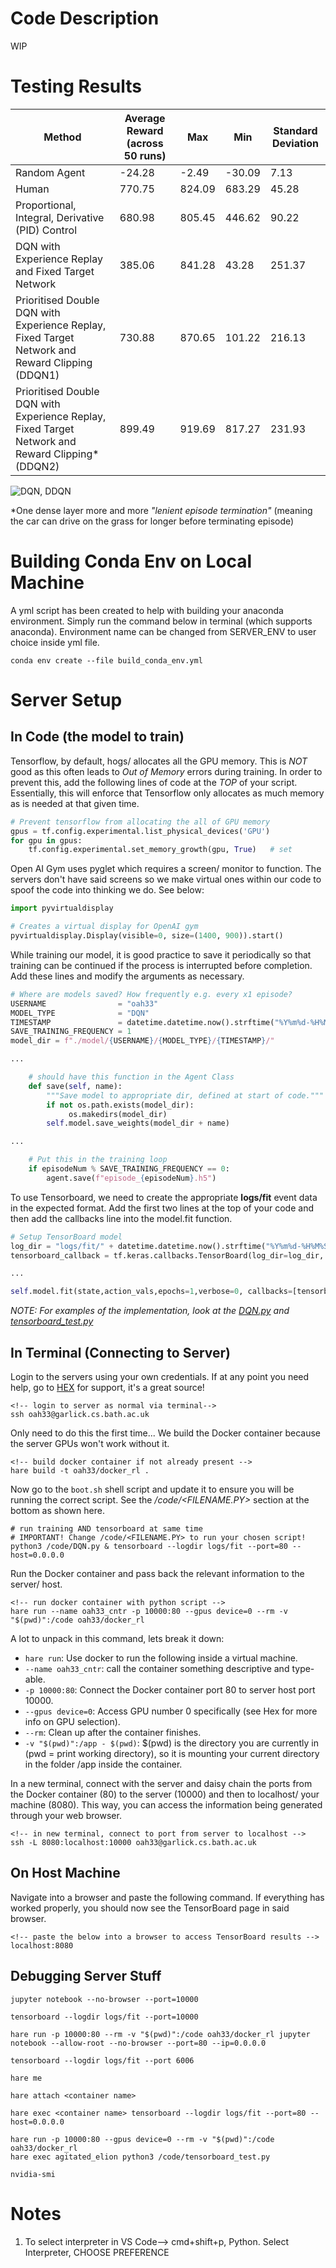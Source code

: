 # Code Description
WIP

# Testing Results
| Method                                                                                            | Average Reward (across 50 runs) | Max  | Min  | Standard Deviation |
|---------------------------------------------------------------------------------------------------|---------------------------------|------|------|--------------------|
| Random Agent                                                                                      |             -24.28              | -2.49|-30.09|        7.13        | 
| Human                                                                                             |             770.75              |824.09|683.29|       45.28        | 
| Proportional, Integral, Derivative (PID) Control                                                  |             680.98              |805.45|446.62|       90.22        | 
| DQN with Experience Replay and Fixed Target Network                                               |             385.06              |841.28| 43.28|       251.37       | 
| Prioritised Double DQN with Experience Replay, Fixed Target Network and Reward Clipping (DDQN1)   |             730.88              |870.65|101.22|       216.13       | 
| Prioritised Double DQN with Experience Replay, Fixed Target Network and Reward Clipping* (DDQN2)  |             899.49              |919.69|817.27|       231.93       | 

![DQN, DDQN](/imgs/ddqn_results.png "Discrete Action Space RL Approaches")


*One dense layer more and more _"lenient episode termination"_ (meaning the car can drive on the grass for longer before terminating episode)


# Building Conda Env on Local Machine
A yml script has been created to help with building your anaconda environment. Simply run the command below in terminal (which supports anaconda). Environment name can be changed from SERVER_ENV to user choice inside yml file.
```shell
conda env create --file build_conda_env.yml
```

# Server Setup

## In Code (the model to train)
Tensorflow, by default, hogs/ allocates all the GPU memory. This is *NOT* good as this often leads to *Out of Memory* errors during training. In order to prevent this, add the following lines of code at the *TOP* of your script. Essentially, this will enforce that Tensorflow only allocates as much memory as is needed at that given time.
```python
# Prevent tensorflow from allocating the all of GPU memory
gpus = tf.config.experimental.list_physical_devices('GPU')
for gpu in gpus:
    tf.config.experimental.set_memory_growth(gpu, True)   # set 
```

Open AI Gym uses pyglet which requires a screen/ monitor to function. The servers don't have said screens so we make virtual ones within our code to spoof the code into thinking we do. See below:
```python
import pyvirtualdisplay

# Creates a virtual display for OpenAI gym
pyvirtualdisplay.Display(visible=0, size=(1400, 900)).start()
```

While training our model, it is good practice to save it periodically so that training can be continued if the process is interrupted before completion. Add these lines and modify the arguments as necessary.
```python
# Where are models saved? How frequently e.g. every x1 episode?
USERNAME                = "oah33"
MODEL_TYPE              = "DQN"
TIMESTAMP               = datetime.datetime.now().strftime("%Y%m%d-%H%M%S")
SAVE_TRAINING_FREQUENCY = 1
model_dir = f"./model/{USERNAME}/{MODEL_TYPE}/{TIMESTAMP}/"

...

    # should have this function in the Agent Class
    def save(self, name):
        """Save model to appropriate dir, defined at start of code."""
        if not os.path.exists(model_dir):
             os.makedirs(model_dir)
        self.model.save_weights(model_dir + name)

...

    # Put this in the training loop
    if episodeNum % SAVE_TRAINING_FREQUENCY == 0:
        agent.save(f"episode_{episodeNum}.h5")
```

To use Tensorboard, we need to create the appropriate **logs/fit** event data in the expected format. Add the first two lines at the top of your code and then add the callbacks line into the model.fit function.
```python
# Setup TensorBoard model
log_dir = "logs/fit/" + datetime.datetime.now().strftime("%Y%m%d-%H%M%S")
tensorboard_callback = tf.keras.callbacks.TensorBoard(log_dir=log_dir, histogram_freq=1)

...

self.model.fit(state,action_vals,epochs=1,verbose=0, callbacks=[tensorboard_callback])  # note TensorBoard callback!
```

*NOTE: For examples of the implementation, look at the [DQN.py](DQN.py) and [tensorboard_test.py](tensorboard_test.py)*

## In Terminal (Connecting to Server)
Login to the servers using your own credentials. If at any point you need help, go to [HEX](https://hex.cs.bath.ac.uk/) for support, it's a great source!
```text
<!-- login to server as normal via terminal-->
ssh oah33@garlick.cs.bath.ac.uk
```

Only need to do this the first time... We build the Docker container because the server GPUs won't work without it.
```text
<!-- build docker container if not already present -->
hare build -t oah33/docker_rl .
```

Now go to the ```boot.sh``` shell script and update it to ensure you will be running the correct script. See the */code/<FILENAME.PY>* section at the bottom as shown here.
```shell
# run training AND tensorboard at same time
# IMPORTANT! Change /code/<FILENAME.PY> to run your chosen script!
python3 /code/DQN.py & tensorboard --logdir logs/fit --port=80 --host=0.0.0.0
```

Run the Docker container and pass back the relevant information to the server/ host.
```text
<!-- run docker container with python script -->
hare run --name oah33_cntr -p 10000:80 --gpus device=0 --rm -v "$(pwd)":/code oah33/docker_rl
```
A lot to unpack in this command, lets break it down:
* ```hare run```: Use docker to run the following inside a virtual machine.
* ```--name oah33_cntr```: call the container something descriptive and type-able.
* ```-p 10000:80```: Connect the Docker container port 80 to server host port 10000.
* ```--gpus device=0```: Access GPU number 0 specifically (see Hex for more info on GPU selection).
* ```--rm```: Clean up after the container finishes.
* ```-v "$(pwd)":/app - $(pwd)```: $(pwd) is the directory you are currently in (pwd = print working directory), so it is mounting your current directory in the folder /app inside the container.

In a new terminal, connect with the server and daisy chain the ports from the Docker container (80) to the server (10000) and then to localhost/ your machine (8080). This way, you can access the information being generated through your web browser.
```text
<!-- in new terminal, connect to port from server to localhost -->
ssh -L 8080:localhost:10000 oah33@garlick.cs.bath.ac.uk
```

## On Host Machine
Navigate into a browser and paste the following command. If everything has worked properly, you should now see the TensorBoard page in said browser.
```text
<!-- paste the below into a browser to access TensorBoard results -->
localhost:8080
```




## Debugging Server Stuff
```text
jupyter notebook --no-browser --port=10000

tensorboard --logdir logs/fit --port=10000

hare run -p 10000:80 --rm -v "$(pwd)":/code oah33/docker_rl jupyter notebook --allow-root --no-browser --port=80 --ip=0.0.0.0

tensorboard --logdir logs/fit --port 6006

hare me

hare attach <container name>

hare exec <container name> tensorboard --logdir logs/fit --port=80 --host=0.0.0.0

hare run -p 10000:80 --gpus device=0 --rm -v "$(pwd)":/code oah33/docker_rl
hare exec agitated_elion python3 /code/tensorboard_test.py

nvidia-smi
```

# Notes
1) To select interpreter in VS Code--> cmd+shift+p, Python. Select Interpreter, CHOOSE PREFERENCE
